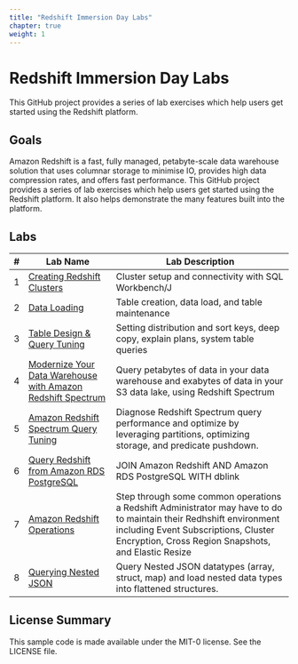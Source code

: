 ```yaml
---
title: "Redshift Immersion Day Labs"
chapter: true
weight: 1
---
```

# Redshift Immersion Day Labs
This GitHub project provides a series of lab exercises which help users get started using the Redshift platform.

## Goals
Amazon Redshift is a fast, fully managed, petabyte-scale data warehouse solution that uses columnar storage to minimise IO, provides high data compression rates, and offers fast performance. This GitHub project provides a series of lab exercises which help users get started using the Redshift platform.  It also helps demonstrate the many features built into the platform.

## Labs
|# |Lab Name |Lab Description |
|---- |---- | ----|
|1 |[Creating Redshift Clusters](lab1/README.md) |Cluster setup and connectivity with SQL Workbench/J |
|2 |[Data Loading](lab2/README.md) |Table creation, data load, and table maintenance |
|3 |[Table Design & Query Tuning](lab3/README.md) |Setting distribution and sort keys, deep copy, explain plans, system table queries |
|4 |[Modernize Your Data Warehouse with Amazon Redshift Spectrum](lab4/README.md) |Query petabytes of data in your data warehouse and exabytes of data in your S3 data lake, using Redshift Spectrum |
|5 |[Amazon Redshift Spectrum Query Tuning](lab5/README.md) | Diagnose Redshift Spectrum query performance and optimize by leveraging partitions, optimizing storage, and predicate pushdown.|
|6 |[Query Redshift from Amazon RDS PostgreSQL](https://aws.amazon.com/blogs/big-data/join-amazon-redshift-and-amazon-rds-postgresql-with-dblink/) |JOIN Amazon Redshift AND Amazon RDS PostgreSQL WITH dblink |
|7 | [Amazon Redshift Operations](lab7/README.md) | Step through some common operations a Redshift Administrator may have to do to maintain their Redhshift environment including Event Subscriptions, Cluster Encryption, Cross Region Snapshots, and Elastic Resize |
|8 | [Querying Nested JSON](lab8/README.md)| Query Nested JSON datatypes (array, struct, map) and load nested data types into flattened structures. |

## License Summary

This sample code is made available under the MIT-0 license. See the LICENSE file.
